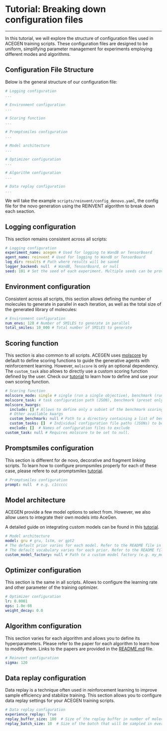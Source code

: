 # Tutorial: Breaking down configuration files

---

In this tutorial, we will explore the structure of configuration files used in ACEGEN training scripts. These configuration files are designed to be uniform, simplifying parameter management for experiments employing different modes and algorithms.

## Configuration File Structure

Below is the general structure of our configuration file:

```yaml
# Logging configuration
...

# Environment configuration
...

# Scoring function
...

# Promptsmiles configuration
...

# Model architecture
...

# Optimizer configuration
...

# Algorithm configuration
...

# Data replay configuration
...
```

We will take the example `scripts/reinvent/config_denovo.yaml`, the config file for the novo generation using the REINVENT algorithm to break down each seaction.

## Logging configuration

This section remains consistent across all scripts:


```yaml
# Logging configuration
experiment_name: acegen # Used for logging to WandB or TensorBoard
agent_name: reinvent # Used for logging to WandB or TensorBoard
log_dir: results # Path where results will be saved
logger_backend: null  # WandB, TensorBoard, or null
seed: 101 # Set the seed of each experiment. Multiple seeds can be provided as a list for sequential experiments, e.g., [101, 102, 103]
```

## Environment configuration

Consistent across all scripts, this section allows defining the number of molecules to generate in parallel in each iteration, as well as the total size of the generated library of molecules:

```yaml
# Environment configuration
num_envs: 128 # Number of SMILES to generate in parallel
total_smiles: 10_000 # Total number of SMILES to generate
```

## Scoring function

This section is also common to all scripts. ACEGEN uses [molscore](https://github.com/MorganCThomas/MolScore) by default to define scoring functions to guide the generative agents with reinforcement learning. However, `molscore` is only an optional dependency. The `custom_task` also allows to directly use a custom scoring function defined by the user. Check our [tutorial](tutorials/adding_custom_model.md) to learn how to define and use your own scoring function.

```yaml
# Scoring function
molscore_mode: single # single (run a single objective), benchmark (run multiple), or curriculum (run a sequence)
molscore_task: # task configuration path (JSON), benchmark (preset only), or curriculum task (preset only)
molscore_kwargs:
  include: [] # Allows to define only a subset of the benchmark scoring function (e.g. ["Albuterol_similarity"])
  # Other available kwargs
  custom_benchmark: null # Path to a directory containing a list of benchmark configuration files or a sequence of objectives for curriculum learning
  custom_tasks: []  # Individual configuration file paths (JSONs) to be added to the benchmark/curriculum
  exclude: []  # Names of configuration files to exclude
custom_task: null # Requires molscore to be set to null.
```

## Promptsmiles configuration

This section is different for de novo, decorative and fragment linking scripts. To learn how to configure prompsmiles properly for each of these case, please refere to out promptsmiles [tutorial](tutorials/using_promptsmiles.md).

```yaml
# Promptsmiles configuration
prompt: null  # e.g. c1ccccc
```

## Model architecture

ACEGEN provide a few model options to select from. However, we also allow users to integrate their own models into AceGen.

A detailed guide on integrating custom models can be found in this [tutorial](tutorials/adding_custom_model.md).

```yaml
# Model architecture
model: gru # gru, lstm, or gpt2
# The default prior varies for each model. Refer to the README file in the root directory for more information.
# The default vocabulary varies for each prior. Refer to the README file in the root directory for more information.
custom_model_factory: null # Path to a custom model factory (e.g. my_module.create_model)
```

## Optimizer configuration

This section is the same in all scripts. Allows to configure the learning rate and other parameter of the training optimizer.

```yaml
# Optimizer configuration
lr: 0.0001
eps: 1.0e-08
weight_decay: 0.0
```

## Algorithm configuration

This section varies for each algorithm and allows you to define its hyperparameters. Please refer to the paper for each algorithm to learn how to modify them. Links to the papers are provided in the [README.md](https://github.com/Acellera/acegen-open) file.

```yaml
# Reinvent configuration
sigma: 120
```

## Data replay configuration

Data replay is a technique often used in reinforcement learning to improve sample efficiency and stabilize training. This section allows you to configure data replay settings for your ACEGEN training scripts.

```yaml
# Data replay configuration
experience_replay: True
replay_buffer_size: 100  # Size of the replay buffer in number of molecules
replay_batch_size: 10  # Size of the batch that will be sampled in every iteration to mix with the data generated by the RL agent.
```

